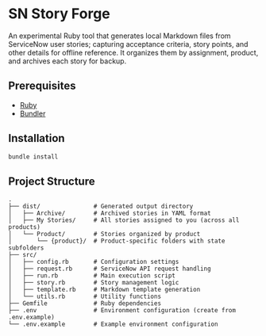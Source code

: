 # SN Story Forge

An experimental Ruby tool that generates local Markdown files from ServiceNow user stories; capturing acceptance criteria, story points, and other details for offline reference. It organizes them by assignment, product, and archives each story for backup.

## Prerequisites

- [Ruby](https://www.ruby-lang.org/en/)
- [Bundler](https://bundler.io/)

## Installation

```bash
bundle install
```

## Project Structure

```
.
├── dist/               # Generated output directory
│   ├── Archive/        # Archived stories in YAML format
│   ├── My Stories/     # All stories assigned to you (across all products)
│   └── Product/        # Stories organized by product
│       └── {product}/  # Product-specific folders with state subfolders
├── src/
│   ├── config.rb       # Configuration settings
│   ├── request.rb      # ServiceNow API request handling
│   ├── run.rb          # Main execution script
│   ├── story.rb        # Story management logic
│   ├── template.rb     # Markdown template generation
│   └── utils.rb        # Utility functions
├── Gemfile             # Ruby dependencies
├── .env                # Environment configuration (create from .env.example)
└── .env.example        # Example environment configuration
```
